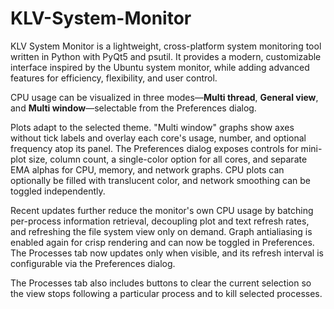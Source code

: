# KLV-System-Monitor

KLV System Monitor is a lightweight, cross-platform system monitoring tool
written in Python with PyQt5 and psutil. It provides a modern, customizable
interface inspired by the Ubuntu system monitor, while adding advanced features
for efficiency, flexibility, and user control.

CPU usage can be visualized in three modes—**Multi thread**, **General view**, and
**Multi window**—selectable from the Preferences dialog.

Plots adapt to the selected theme. "Multi window" graphs show axes without tick
labels and overlay each core's usage, number, and optional frequency atop its
panel. The Preferences dialog exposes controls for mini-plot size, column
count, a single-color option for all cores, and separate EMA alphas for CPU,
memory, and network graphs. CPU plots can optionally be filled with translucent
color, and network smoothing can be toggled independently.

Recent updates further reduce the monitor's own CPU usage by batching
per-process information retrieval, decoupling plot and text refresh rates,
and refreshing the file system view only on demand. Graph antialiasing is
enabled again for crisp rendering and can now be toggled in Preferences.
The Processes tab now updates only when visible, and its refresh interval is
configurable via the Preferences dialog.

The Processes tab also includes buttons to clear the current selection so the
view stops following a particular process and to kill selected processes.

